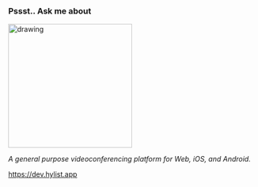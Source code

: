 ### Pssst.. Ask me about
<img src="https://github.com/kNoAPP/kNoAPP/assets/23529044/49a254dc-9ad6-4fea-88ad-9a7648e59766" alt="drawing" width="250"/>

_A general purpose videoconferencing platform for Web, iOS, and Android._

https://dev.hylist.app
